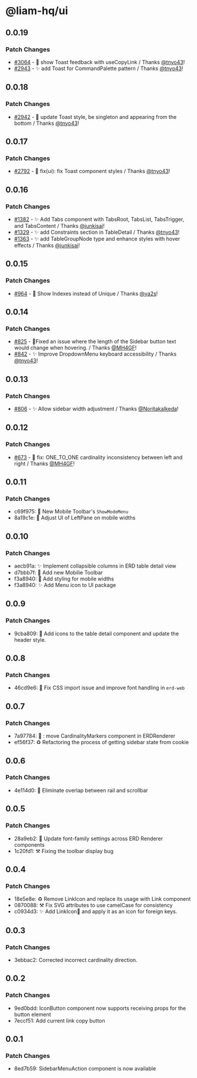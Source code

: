 # @liam-hq/ui

## 0.0.19

### Patch Changes

- [#3064](https://github.com/liam-hq/liam/pull/3064) - 💄 show Toast feedback with useCopyLink / Thanks [@tnyo43](https://github.com/tnyo43)!
- [#2943](https://github.com/liam-hq/liam/pull/2943) - ✨ add Toast for CommandPalette pattern / Thanks [@tnyo43](https://github.com/tnyo43)!

## 0.0.18

### Patch Changes

- [#2942](https://github.com/liam-hq/liam/pull/2942) - 💄 update Toast style, be singleton and appearing from the bottom / Thanks [@tnyo43](https://github.com/tnyo43)!

## 0.0.17

### Patch Changes

- [#2792](https://github.com/liam-hq/liam/pull/2792) - 🐛 fix(ui): fix Toast component styles / Thanks [@tnyo43](https://github.com/tnyo43)!

## 0.0.16

### Patch Changes

- [#1382](https://github.com/liam-hq/liam/pull/1382) - ✨ Add Tabs component with TabsRoot, TabsList, TabsTrigger, and TabsContent / Thanks [@junkisai](https://github.com/junkisai)!
- [#1329](https://github.com/liam-hq/liam/pull/1329) - ✨ add Constraints section in TableDetail / Thanks [@tnyo43](https://github.com/tnyo43)!
- [#1363](https://github.com/liam-hq/liam/pull/1363) - ✨ add TableGroupNode type and enhance styles with hover effects / Thanks [@junkisai](https://github.com/junkisai)!

## 0.0.15

### Patch Changes

- [#964](https://github.com/liam-hq/liam/pull/964) - 💄 Show Indexes instead of Unique / Thanks [@ya2s](https://github.com/ya2s)!

## 0.0.14

### Patch Changes

- [#825](https://github.com/liam-hq/liam/pull/825) - 💄Fixed an issue where the length of the Sidebar button text would change when hovering. / Thanks [@MH4GF](https://github.com/MH4GF)!
- [#842](https://github.com/liam-hq/liam/pull/842) - ✨ Improve DropdownMenu keyboard accessibility / Thanks [@tnyo43](https://github.com/tnyo43)!

## 0.0.13

### Patch Changes

- [#806](https://github.com/liam-hq/liam/pull/806) - ✨ Allow sidebar width adjustment / Thanks [@NoritakaIkeda](https://github.com/NoritakaIkeda)!

## 0.0.12

### Patch Changes

- [#673](https://github.com/liam-hq/liam/pull/673) - 🐛 fix: ONE_TO_ONE cardinality inconsistency between left and right / Thanks [@MH4GF](https://github.com/MH4GF)!

## 0.0.11

### Patch Changes

- c69f975: 🚸 New Mobile Toolbar's `ShowModeMenu`
- 8a19c1e: 💄 Adjust UI of LeftPane on mobile widths

## 0.0.10

### Patch Changes

- aecb91a: ✨ Implement collapsible columns in ERD table detail view
- d7bbb7f: 🚸 Add new Mobilie Toolbar
- f3a8940: 💄 Add styling for mobile widths
- f3a8940: ✨ Add Menu icon to UI package

## 0.0.9

### Patch Changes

- 9cba809: 💄 Add icons to the table detail component and update the header style.

## 0.0.8

### Patch Changes

- 46cd9e6: 🐛 Fix CSS import issue and improve font handling in `erd-web`

## 0.0.7

### Patch Changes

- 7a97784: 🐛 : move CardinalityMarkers component in ERDRenderer
- ef56f37: :recycle: Refactoring the process of getting sidebar state from cookie

## 0.0.6

### Patch Changes

- 4e114d0: :lipstick: Eliminate overlap between rail and scrollbar

## 0.0.5

### Patch Changes

- 28a9eb2: :lipstick: Update font-family settings across ERD Renderer components
- 1c20fd1: ⚒️ Fixing the toolbar display bug

## 0.0.4

### Patch Changes

- 18e5e8e: ♻️ Remove LinkIcon and replace its usage with Link component
- 0870088: ⚒️ Fix SVG attributes to use camelCase for consistency
- c0934d3: ✨ Add LinkIcon🔗 and apply it as an icon for foreign keys.

## 0.0.3

### Patch Changes

- 3ebbac2: Corrected incorrect cardinality direction.

## 0.0.2

### Patch Changes

- 9ed0bdd: IconButton component now supports receiving props for the button element
- 7eccf51: Add current link copy button

## 0.0.1

### Patch Changes

- 8ed7b59: SidebarMenuAction component is now available
